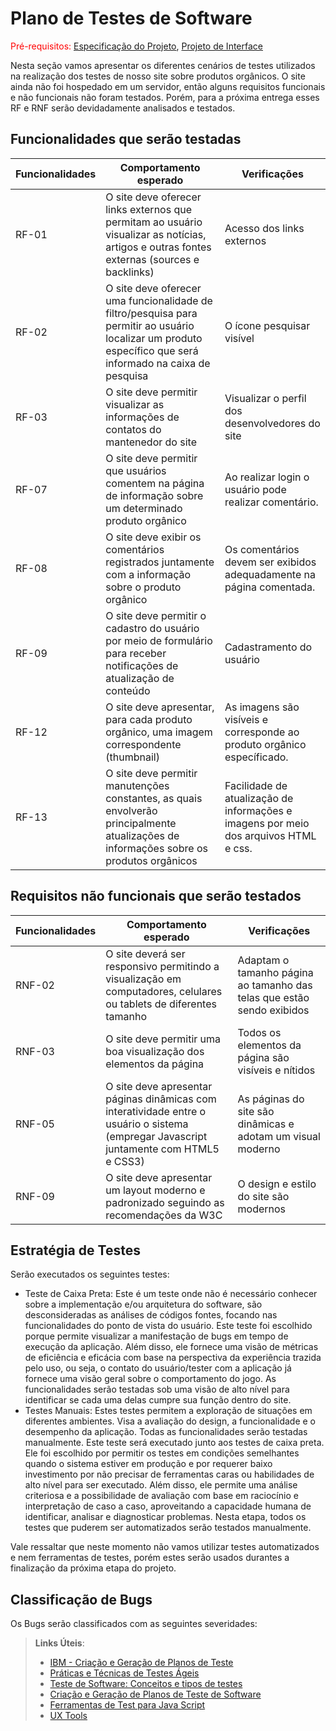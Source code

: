 # Plano de Testes de Software

<span style="color:red">Pré-requisitos: <a href="2-Especificação do Projeto.md"> Especificação do Projeto</a></span>, <a href="3-Projeto de Interface.md"> Projeto de Interface</a>

Nesta seção vamos apresentar os diferentes cenários de testes utilizados na realização dos testes de nosso site sobre produtos orgânicos. O site ainda não foi hospedado em um servidor, então alguns requisitos funcionais e não funcionais não foram testados. Porém, para a próxima entrega esses RF e RNF serão devidadamente analisados e testados.

## Funcionalidades que serão testadas

|Funcionalidades     | Comportamento esperado |Verificações|
|--------------------|------------------------------------|----------------------------------------|
|RF-01           | O site deve oferecer links externos que permitam ao usuário visualizar as notícias, artigos e outras fontes externas (sources e backlinks)| Acesso dos links externos|
|RF-02           | O site deve oferecer uma funcionalidade de filtro/pesquisa para permitir ao usuário localizar um produto específico que será informado na caixa de pesquisa| O ícone pesquisar visível
|RF-03       | O site deve permitir visualizar as informações de contatos do mantenedor do site| Visualizar o perfil dos desenvolvedores do site | 
|RF-07       | O site deve permitir que usuários comentem na página de informação sobre um determinado produto orgânico| Ao realizar login o usuário pode realizar comentário. 
|RF-08       | O site deve exibir os comentários registrados juntamente com a informação sobre o produto orgânico| Os comentários devem ser exibidos adequadamente na página comentada.
|RF-09       | O site deve permitir o cadastro do usuário por meio de formulário para receber notificações de atualização de conteúdo| Cadastramento do usuário
|RF-12       | O site deve apresentar, para cada produto orgânico, uma imagem correspondente (thumbnail)| As imagens são visíveis e corresponde ao produto orgânico específicado.
|RF-13       | O site deve permitir manutenções constantes, as quais envolverão principalmente atualizações de informações sobre os produtos orgânicos| Facilidade de atualização de informações e imagens por meio dos arquivos HTML e css.

## Requisitos não funcionais que serão testados

|Funcionalidades     | Comportamento esperado |Verificações|
|--------------------|------------------------------------|----------------------------------------|
|RNF-02          | O site deverá ser responsivo permitindo a visualização em computadores, celulares ou tablets de diferentes tamanho| Adaptam o tamanho página ao tamanho das telas que estão sendo exibidos|
|RNF-03          | O site deve permitir uma boa visualização dos elementos da página| Todos os elementos da página são visíveis e nítidos
|RNF-05       | O site deve apresentar páginas dinâmicas com interatividade entre o usuário o sistema (empregar Javascript juntamente com HTML5 e CSS3)| As páginas do site são dinâmicas e adotam um visual moderno| 
|RNF-09       | O site deve apresentar um layout moderno e padronizado seguindo as recomendações da W3C| O design e estilo do site são modernos 

 
## Estratégia de Testes 

Serão executados os seguintes testes: 


 - Teste de Caixa Preta: Este é um teste onde não é necessário conhecer sobre a implementação e/ou arquitetura do software, são desconsideradas as análises de códigos fontes, focando nas funcionalidades do ponto de vista do usuário. Este teste foi escolhido porque permite visualizar a manifestação de bugs em tempo de execução da aplicação. Além disso, ele fornece uma visão de métricas de eficiência e eficácia com base na perspectiva da experiência trazida pelo uso, ou seja, o contato do usuário/tester com a aplicação já fornece uma visão geral sobre o comportamento do jogo. As funcionalidades serão testadas sob uma visão de alto nível para identificar se cada uma delas cumpre sua função dentro do site. 
 - Testes Manuais: Estes testes permitem a exploração de situações em diferentes ambientes. Visa a avaliação do design, a funcionalidade e o desempenho da aplicação. Todas as funcionalidades serão testadas manualmente. Este teste será executado junto aos testes de caixa preta. Ele foi escolhido por permitir os testes em condições semelhantes quando o sistema estiver em produção e por requerer baixo investimento por não precisar de ferramentas caras ou habilidades de alto nível para ser executado. Além disso, ele permite uma análise criteriosa e a possibilidade de avaliação com base em raciocínio e interpretação de caso a caso, aproveitando a capacidade humana de identificar, analisar e diagnosticar problemas. Nesta etapa, todos os testes que puderem ser automatizados serão testados manualmente. 


Vale ressaltar que neste momento não vamos utilizar testes automatizados e nem ferramentas de testes, porém estes serão usados durantes a finalização da próxima etapa do projeto.

##	Classificação de Bugs

Os Bugs serão classificados com as seguintes severidades:

 
> **Links Úteis**:
> - [IBM - Criação e Geração de Planos de Teste](https://www.ibm.com/developerworks/br/local/rational/criacao_geracao_planos_testes_software/index.html)
> - [Práticas e Técnicas de Testes Ágeis](http://assiste.serpro.gov.br/serproagil/Apresenta/slides.pdf)
> -  [Teste de Software: Conceitos e tipos de testes](https://blog.onedaytesting.com.br/teste-de-software/)
> - [Criação e Geração de Planos de Teste de Software](https://www.ibm.com/developerworks/br/local/rational/criacao_geracao_planos_testes_software/index.html)
> - [Ferramentas de Test para Java Script](https://geekflare.com/javascript-unit-testing/)
> - [UX Tools](https://uxdesign.cc/ux-user-research-and-user-testing-tools-2d339d379dc7)
